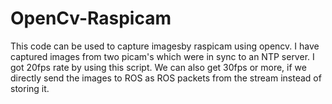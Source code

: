 # OpenCv-Raspicam
This code can be used to capture imagesby raspicam using opencv. 
I have captured images from two picam's which were in sync to an NTP server. I got 20fps rate by using this script. 
We can also get 30fps or more, if we directly send the images to ROS as ROS packets from the stream instead of storing it.
